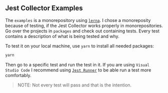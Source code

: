 ## Jest Collector Examples

The `examples` is a monorepository using [`lerna`](https://github.com/lerna/lerna). I chose a monoreposity because of testing, if the Jest Collector works properly in monorepositories. Go over the projects in `packages` and check out containing tests. Every test contains a description of what is being tested and why.

To test it on your local machine, use `yarn` to install all needed packages:

```bash
yarn
```

Then go to a specific test and run the test in it. If you are using `Visual Studio Code` I recommend using [`Jest Runner`](https://marketplace.visualstudio.com/items?itemName=firsttris.vscode-jest-runner) to be able run a test more comfortably.

> NOTE: Not every test will pass and that is the intention.